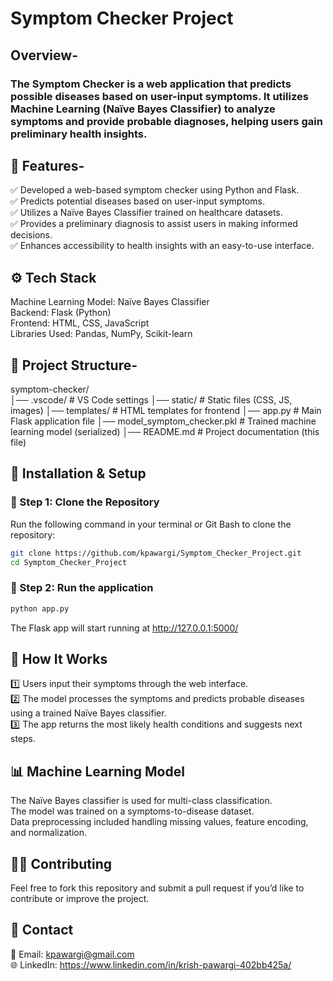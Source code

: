 # Symptom Checker Project

## Overview-
### The Symptom Checker is a web application that predicts possible diseases based on user-input symptoms. It utilizes Machine Learning (Naïve Bayes Classifier) to analyze symptoms and provide probable diagnoses, helping users gain preliminary health insights.

## 📌 Features-

✅ Developed a web-based symptom checker using Python and Flask.  
✅ Predicts potential diseases based on user-input symptoms.  
✅ Utilizes a Naïve Bayes Classifier trained on healthcare datasets.  
✅ Provides a preliminary diagnosis to assist users in making informed decisions.  
✅ Enhances accessibility to health insights with an easy-to-use interface.  

## ⚙️ Tech Stack
Machine Learning Model: Naïve Bayes Classifier  
Backend: Flask (Python)  
Frontend: HTML, CSS, JavaScript  
Libraries Used: Pandas, NumPy, Scikit-learn  

## 📂 Project Structure-
symptom-checker/  
│── .vscode/                   # VS Code settings
│── static/                    # Static files (CSS, JS, images)
│── templates/                 # HTML templates for frontend
│── app.py                     # Main Flask application file
│── model_symptom_checker.pkl   # Trained machine learning model (serialized)
│── README.md                  # Project documentation (this file)

## 🚀 Installation & Setup

### 🔹 Step 1: Clone the Repository  
Run the following command in your terminal or Git Bash to clone the repository:  
```sh
git clone https://github.com/kpawargi/Symptom_Checker_Project.git
cd Symptom_Checker_Project
```
### 🔹 Step 2: Run the application
```sh
python app.py
```
The Flask app will start running at http://127.0.0.1:5000/

## 🧠 How It Works
1️⃣ Users input their symptoms through the web interface.  
2️⃣ The model processes the symptoms and predicts probable diseases using a trained Naïve Bayes classifier.  
3️⃣ The app returns the most likely health conditions and suggests next steps.  

## 📊 Machine Learning Model
The Naïve Bayes classifier is used for multi-class classification.  
The model was trained on a symptoms-to-disease dataset.  
Data preprocessing included handling missing values, feature encoding, and normalization.  

## 👨‍💻 Contributing
Feel free to fork this repository and submit a pull request if you’d like to contribute or improve the project.

## 📩 Contact
📧 Email: kpawargi@gmail.com  
🌐 LinkedIn: https://www.linkedin.com/in/krish-pawargi-402bb425a/


